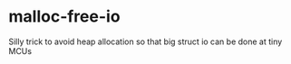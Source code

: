 malloc-free-io
==============
Silly trick to avoid heap allocation so that big struct io can be done at tiny MCUs
